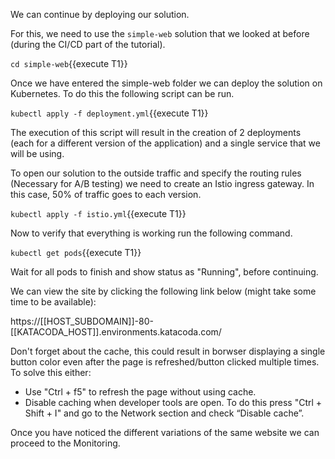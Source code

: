 We can continue by deploying our solution.

For this, we need to use the `simple-web` solution that we looked at before (during the CI/CD part of the tutorial).

`cd simple-web`{{execute T1}}

Once we have entered the simple-web folder we can deploy the solution on Kubernetes. To do this the following script can be run.

`kubectl apply -f deployment.yml`{{execute T1}}

The execution of this script will result in the creation of 2 deployments (each for a different version of the application) and a single service that we will be using.

To open our solution to the outside traffic and specify the routing rules (Necessary for A/B testing) we need to create an Istio ingress gateway. In this case, 50% of traffic goes to each version.

`kubectl apply -f istio.yml`{{execute T1}}

Now to verify that everything is working run the following command.

`kubectl get pods`{{execute T1}}

Wait for all pods to finish and show status as "Running", before continuing.

We can view the site by clicking the following link below (might take some time to be available):

https://[[HOST_SUBDOMAIN]]-80-[[KATACODA_HOST]].environments.katacoda.com/

Don't forget about the cache, this could result in borwser displaying a single button color even after the page is refreshed/button clicked multiple times.
To solve this either:
- Use "Ctrl + f5" to refresh the page without using cache.
- Disable caching when developer tools are open. To do this press "Ctrl + Shift + I" and go to the Network section and check “Disable cache”.

Once you have noticed the different variations of the same website we can proceed to the Monitoring.
